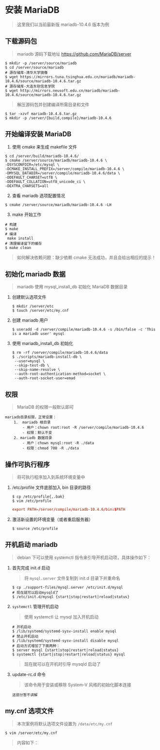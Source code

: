 # 安装 MariaDB

> 这里我们以当前最新版 mariadb-10.4.6 版本为例

## 下载源码包

> mariadb 源码下载地址 https://github.com/MariaDB/server

```shell
$ mkdir -p /server/source/mariadb
$ cd /server/source/mariadb
# 源存储库-清华大学镜像
$ wget https://mirrors.tuna.tsinghua.edu.cn/mariadb/mariadb-10.4.6/source/mariadb-10.4.6.tar.gz
# 源存储库-大连东软信息学院
$ wget http://mirrors.neusoft.edu.cn/mariadb/mariadb-10.4.6/source/mariadb-10.4.6.tar.gz
```

> 解压源码包并创建编译所需目录和文件

```shell
$ tar -xzvf mariadb-10.4.6.tar.gz
$ mkdir -p /server/{build,compile}/mariadb-10.4.6
```

## 开始编译安装 MariaDB

1. 使用 cmake 来生成 makefile 文件

```shell
$ cd /server/build/mariadb-10.4.6/
$ cmake /server/source/mariadb/mariadb-10.4.6 \
-DSYSCONFDIR=/etc/mysql \
-DCMAKE_INSTALL_PREFIX=/server/compile/mariadb-10.4.6 \
-DMYSQL_DATADIR=/server/compile/mariadb-10.4.6/data \
-DDEFAULT_CHARSET=utf8 \
-DDEFAULT_COLLATION=utf8_unicode_ci \
-DEXTRA_CHARSETS=all
```

2. 查看 mariadb 选项配置情况

```shell
$ cmake /server/source/mariadb/mariadb-10.4.6 -LH
```

3. make 开始工作

```shell
# 构建
$ make
# 编译
 make install
# 清理编译留下的缓存
$ make clean
```

> 如何解决依赖问题：缺少依赖 cmake 无法成功，并且会给出相应的提示！

## 初始化 mariadb 数据

> mariadb 使用 mysql_install_db 初始化 MariaDB 数据目录

1. 创建默认选项文件

   ```shell
   $ mkdir /server/etc
   $ touch /server/etc/my.cnf
   ```

2. 创建 mariadb 用户

   ```shell
   $ useradd -d /server/compile/mariadb-10.4.6 -s /bin/false -c 'This is a mariadb user' mysql
   ```

3. 使用 mariadb_install_db 初始化

   ```shell
   $ rm -rf /server/compile/mariadb-10.4.6/data
   $ ./scripts/mariadb-install-db \
    --user=mysql \
    --skip-test-db \
    --skip-name-resolve \
    --auth-root-authentication-method=socket \
    --auth-root-socket-user=emad
   ```

## 权限

> MariaDB 的权限一般默认即可

```text
mariadb目录权限，正常设置：
    1.  mariadb 根目录
        - 用户：chown root:root -R /server/compile/mariadb-10.4.6
        - 权限：默认不变
    2. mariadb 数据目录
        - 用户：chown mysql:root -R ./data
        - 权限：chmod 700 -R ./data
```

## 操作可执行程序

> 将可执行程序加入到系统环境变量中

1.  /etc/profile 文件底部加入 bin 目录的路径

    ```shell
    $ cp /etc/profile{,.bak}
    $ vim /etc/profile
    ```

    ```conf
    export PATH=/server/compile/mariadb-10.4.6/bin:$PATH
    ```

2.  激活新设置的环境变量（或者重启服务器）

    ```shell
    $ source /etc/profile
    ```

## 开机启动 mariadb

> debian 下可以使用 systemctl 指令来引导开机启动项，具体操作如下：

1. 首先完成 init.d 启动

   > 将 `mysql.server` 文件复制到 init.d 目录下并重命名

   ```shell
   $ cp ./support-files/mysql.server /etc/init.d/mysql
   # 现在就可以启动mysqld了
   $ /etc/init.d/mysql {start|stop|restart|reload|status}
   ```

2. `systemctl` 管理开机启动

   > 使用 systemctl 让 mysql 加入开机启动

   ```shell
   # 开机启动
   $ /lib/systemd/systemd-sysv-install enable mysql
   # 禁止开机启动
   $ /lib/systemd/systemd-sysv-install disable mysql
   # 启动方式增加了下面两种：
   $ server mysql {start|stop|restart|reload|status}
   $ systemctl {start|stop|restart|reload|status} mysql
   ```

   > 现在就可以在开机时引导 mysqld 启动了

3. update-rc.d 命令

   > 该命令用于安装或移除 System-V 风格的初始化脚本连接

   ```text
   这部分暂不讲解
   ```

## my.cnf 选项文件

> 本次案例将默认选项文件设置为 `/data/etc/my.cnf`

```shell
$ vim /server/etc/my.cnf
```

> 内容如下：

```cnf

```
